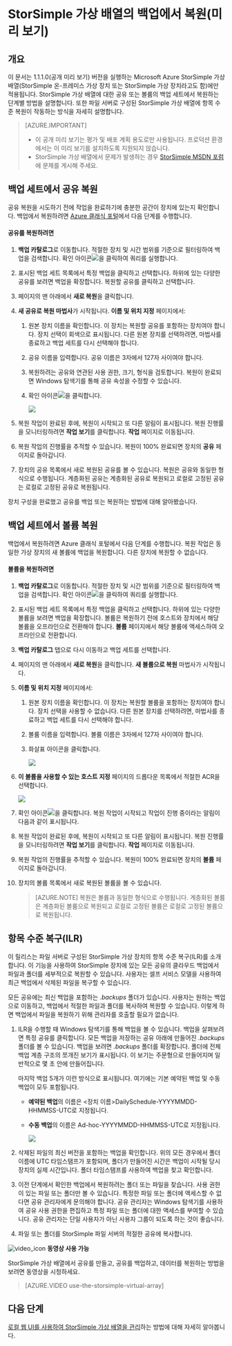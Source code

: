 <properties
   pageTitle="StorSimple 가상 배열의 백업에서 복원(미리 보기)"
   description="StorSimple 가상 배열의 백업을 복원하는 방법에 대해 자세히 알아봅니다."
   services="storsimple"
   documentationCenter="NA"
   authors="alkohli"
   manager="carmonm"
   editor=""/>

<tags
   ms.service="storsimple"
   ms.devlang="NA"
   ms.topic="article"
   ms.tgt_pltfrm="NA"
   ms.workload="NA"
   ms.date="01/27/2016"
   ms.author="alkohli"/>

# StorSimple 가상 배열의 백업에서 복원(미리 보기)

## 개요 

이 문서는 1.1.1.0(공개 미리 보기) 버전을 실행하는 Microsoft Azure StorSimple 가상 배열(StorSimple 온-프레미스 가상 장치 또는 StorSimple 가상 장치라고도 함)에만 적용됩니다. StorSimple 가상 배열에 대한 공유 또는 볼륨의 백업 세트에서 복원하는 단계별 방법을 설명합니다. 또한 파일 서버로 구성된 StorSimple 가상 배열에 항목 수준 복원이 작동하는 방식을 자세히 설명합니다.

> [AZURE.IMPORTANT]
> 
> - 이 공개 미리 보기는 평가 및 배포 계획 용도로만 사용됩니다. 프로덕션 환경에서는 이 미리 보기를 설치하도록 지원되지 않습니다.
> - StorSimple 가상 배열에서 문제가 발생하는 경우 [StorSimple MSDN 포럼](https://social.msdn.microsoft.com/Forums/ko-KR/home?forum=StorSimple)에 문제를 게시해 주세요.


## 백업 세트에서 공유 복원


공유 복원을 시도하기 전에 작업을 완료하기에 충분한 공간이 장치에 있는지 확인합니다. 백업에서 복원하려면 [Azure 클래식 포털](https://manage.windowsazure.com/)에서 다음 단계를 수행합니다.

#### 공유를 복원하려면

1.  **백업 카탈로그**로 이동합니다. 적절한 장치 및 시간 범위를 기준으로 필터링하여 백업을 검색합니다. 확인 아이콘![](./media/storsimple-ova-restore/image1.png)을 클릭하여 쿼리를 실행합니다.


1.  표시된 백업 세트 목록에서 특정 백업을 클릭하고 선택합니다. 하위에 있는 다양한 공유를 보려면 백업을 확장합니다. 복원할 공유를 클릭하고 선택합니다.

2.  페이지의 맨 아래에서 **새로 복원**을 클릭합니다.

3.  **새 공유로 복원 마법사**가 시작됩니다. **이름 및 위치 지정** 페이지에서:


	1.  원본 장치 이름을 확인합니다. 이 장치는 복원할 공유를 포함하는 장치여야 합니다. 장치 선택이 회색으로 표시됩니다. 다른 원본 장치를 선택하려면, 마법사를 종료하고 백업 세트를 다시 선택해야 합니다.

	2.  공유 이름을 입력합니다. 공유 이름은 3자에서 127자 사이여야 합니다.

	3.  복원하려는 공유와 연관된 사용 권한, 크기, 형식을 검토합니다. 복원이 완료되면 Windows 탐색기를 통해 공유 속성을 수정할 수 있습니다.

	4.  확인 아이콘![](./media/storsimple-ova-restore/image1.png)을 클릭합니다.

		![](./media/storsimple-ova-restore/image9.png)

1.  복원 작업이 완료된 후에, 복원이 시작되고 또 다른 알림이 표시됩니다. 복원 진행률을 모니터링하려면 **작업 보기**를 클릭합니다. **작업** 페이지로 이동됩니다.

2.  복원 작업의 진행률을 추적할 수 있습니다. 복원이 100% 완료되면 장치의 **공유** 페이지로 돌아갑니다.

3.  장치의 공유 목록에서 새로 복원된 공유를 볼 수 있습니다. 복원은 공유와 동일한 형식으로 수행됩니다. 계층화된 공유는 계층화된 공유로 복원되고 로컬로 고정된 공유는 로컬로 고정된 공유로 복원됩니다.

장치 구성을 완료했고 공유를 백업 또는 복원하는 방법에 대해 알아봤습니다.


## 백업 세트에서 볼륨 복원


백업에서 복원하려면 Azure 클래식 포털에서 다음 단계를 수행합니다. 복원 작업은 동일한 가상 장치의 새 볼륨에 백업을 복원합니다. 다른 장치에 복원할 수 없습니다.

#### 볼륨을 복원하려면

1.  **백업 카탈로그**로 이동합니다. 적절한 장치 및 시간 범위를 기준으로 필터링하여 백업을 검색합니다. 확인 아이콘![](./media/storsimple-ova-restore/image1.png)을 클릭하여 쿼리를 실행합니다.

2.  표시된 백업 세트 목록에서 특정 백업을 클릭하고 선택합니다. 하위에 있는 다양한 볼륨을 보려면 백업을 확장합니다. 볼륨은 복원하기 전에 호스트와 장치에서 해당 볼륨을 오프라인으로 전환해야 합니다. **볼륨** 페이지에서 해당 볼륨에 액세스하여 오프라인으로 전환합니다.

3.  **백업 카탈로그** 탭으로 다시 이동하고 백업 세트를 선택합니다.

5.  페이지의 맨 아래에서 **새로 복원**을 클릭합니다. **새 볼륨으로 복원** 마법사가 시작됩니다.

1.  **이름 및 위치 지정** 페이지에서:


	1.  원본 장치 이름을 확인합니다. 이 장치는 복원할 볼륨을 포함하는 장치여야 합니다. 장치 선택을 사용할 수 없습니다. 다른 원본 장치를 선택하려면, 마법사를 종료하고 백업 세트를 다시 선택해야 합니다.

	2.  볼륨 이름을 입력합니다. 볼륨 이름은 3자에서 127자 사이여야 합니다.

	3.  화살표 아이콘을 클릭합니다.

		![](./media/storsimple-ova-restore/image12.png)

1.  **이 볼륨을 사용할 수 있는 호스트 지정** 페이지의 드롭다운 목록에서 적절한 ACR을 선택합니다.

	![](./media/storsimple-ova-restore/image13.png)

1.  확인 아이콘![](./media/storsimple-ova-restore/image1.png)을 클릭합니다. 복원 작업이 시작되고 작업이 진행 중이라는 알림이 다음과 같이 표시됩니다.

2.  복원 작업이 완료된 후에, 복원이 시작되고 또 다른 알림이 표시됩니다. 복원 진행률을 모니터링하려면 **작업 보기**를 클릭합니다. **작업** 페이지로 이동됩니다.

3.  복원 작업의 진행률을 추적할 수 있습니다. 복원이 100% 완료되면 장치의 **볼륨** 페이지로 돌아갑니다.

4.  장치의 볼륨 목록에서 새로 복원된 볼륨을 볼 수 있습니다.

	> [AZURE.NOTE] 복원은 볼륨과 동일한 형식으로 수행됩니다. 계층화된 볼륨은 계층화된 볼륨으로 복원되고 로컬로 고정된 볼륨은 로컬로 고정된 볼륨으로 복원됩니다.

## 항목 수준 복구(ILR)


이 릴리스는 파일 서버로 구성된 StorSimple 가상 장치의 항목 수준 복구(ILR)를 소개합니다. 이 기능을 사용하여 StorSimple 장치에 있는 모든 공유의 클라우드 백업에서 파일과 폴더를 세부적으로 복원할 수 있습니다. 사용자는 셀프 서비스 모델을 사용하여 최근 백업에서 삭제된 파일을 복구할 수 있습니다.

모든 공유에는 최신 백업을 포함하는 *.backups* 폴더가 있습니다. 사용자는 원하는 백업으로 이동하고, 백업에서 적절한 파일과 폴더를 복사하여 복원할 수 있습니다. 이렇게 하면 백업에서 파일을 복원하기 위해 관리자를 호출할 필요가 없습니다.

1.  ILR을 수행할 때 Windows 탐색기를 통해 백업을 볼 수 있습니다. 백업을 살펴보려면 특정 공유를 클릭합니다. 모든 백업을 저장하는 공유 아래에 만들어진 *.backups* 폴더를 볼 수 있습니다. 백업을 보려면 *.backups* 폴더를 확장합니다. 폴더에 전체 백업 계층 구조의 쪼개진 보기가 표시됩니다. 이 보기는 주문형으로 만들어지며 일반적으로 몇 초 안에 만들어집니다.

	마지막 백업 5개가 이런 방식으로 표시됩니다. 여기에는 기본 예약된 백업 및 수동 백업이 모두 포함됩니다.

	
	-   **예약된 백업**의 이름은 &lt;장치 이름&gt;DailySchedule-YYYYMMDD-HHMMSS-UTC로 지정됩니다.

	-   **수동 백업**의 이름은 Ad-hoc-YYYYMMDD-HHMMSS-UTC로 지정됩니다.
	
		![](./media/storsimple-ova-restore/image14.png)

1.  삭제된 파일의 최신 버전을 포함하는 백업을 확인합니다. 위의 모든 경우에서 폴더 이름에 UTC 타임스탬프가 포함되며, 폴더가 만들어진 시간은 백업이 시작될 당시 장치의 실제 시간입니다. 폴더 타임스탬프를 사용하여 백업을 찾고 확인합니다.

2.  이전 단계에서 확인한 백업에서 복원하려는 폴더 또는 파일을 찾습니다. 사용 권한이 있는 파일 또는 폴더만 볼 수 있습니다. 특정한 파일 또는 폴더에 액세스할 수 없다면 공유 관리자에게 문의해야 합니다. 공유 관리자는 Windows 탐색기를 사용하여 공유 사용 권한을 편집하고 특정 파일 또는 폴더에 대한 액세스를 부여할 수 있습니다. 공유 관리자는 단일 사용자가 아닌 사용자 그룹이 되도록 하는 것이 좋습니다.

3.  파일 또는 폴더를 StorSimple 파일 서버의 적절한 공유에 복사합니다.

![video\_icon](./media/storsimple-ova-restore/video_icon.png) **동영상 사용 가능**

StorSimple 가상 배열에서 공유를 만들고, 공유를 백업하고, 데이터를 복원하는 방법을 보려면 동영상을 시청하세요.

> [AZURE.VIDEO use-the-storsimple-virtual-array]

## 다음 단계

[로컬 웹 UI를 사용하여 StorSimple 가상 배열을 관리](storsimple-ova-web-ui-admin.md)하는 방법에 대해 자세히 알아봅니다.

<!---HONumber=AcomDC_0128_2016-->